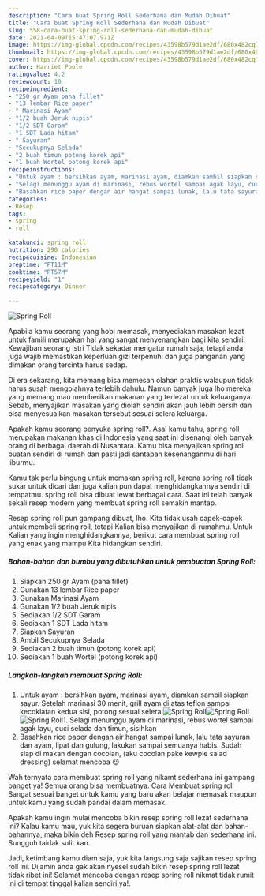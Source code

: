 ```yaml
---
description: "Cara buat Spring Roll Sederhana dan Mudah Dibuat"
title: "Cara buat Spring Roll Sederhana dan Mudah Dibuat"
slug: 558-cara-buat-spring-roll-sederhana-dan-mudah-dibuat
date: 2021-04-09T15:47:07.971Z
image: https://img-global.cpcdn.com/recipes/43598b579d1ae2df/680x482cq70/spring-roll-foto-resep-utama.jpg
thumbnail: https://img-global.cpcdn.com/recipes/43598b579d1ae2df/680x482cq70/spring-roll-foto-resep-utama.jpg
cover: https://img-global.cpcdn.com/recipes/43598b579d1ae2df/680x482cq70/spring-roll-foto-resep-utama.jpg
author: Harriet Poole
ratingvalue: 4.2
reviewcount: 10
recipeingredient:
- "250 gr Ayam paha fillet"
- "13 lembar Rice paper"
- " Marinasi Ayam"
- "1/2 buah Jeruk nipis"
- "1/2 SDT Garam"
- "1 SDT Lada hitam"
- " Sayuran"
- "Secukupnya Selada"
- "2 buah timun potong korek api"
- "1 buah Wortel potong korek api"
recipeinstructions:
- "Untuk ayam : bersihkan ayam, marinasi ayam, diamkan sambil siapkan sayur. Setelah marinasi 30 menit, grill ayam di atas teflon sampai kecoklatan kedua sisi, potong sesuai selera"
- "Selagi menunggu ayam di marinasi, rebus wortel sampai agak layu, cuci selada dan timun, sisihkan"
- "Basahkan rice paper dengan air hangat sampai lunak, lalu tata sayuran dan ayam, lipat dan gulung, lakukan sampai semuanya habis. Sudah siap di makan dengan cocolan, (aku cocolan pake kewpie salad dressing) selamat mencoba 😉"
categories:
- Resep
tags:
- spring
- roll

katakunci: spring roll 
nutrition: 290 calories
recipecuisine: Indonesian
preptime: "PT11M"
cooktime: "PT57M"
recipeyield: "1"
recipecategory: Dinner

---
```



![Spring Roll](https://img-global.cpcdn.com/recipes/43598b579d1ae2df/680x482cq70/spring-roll-foto-resep-utama.jpg)

Apabila kamu seorang yang hobi memasak, menyediakan masakan lezat untuk famili merupakan hal yang sangat menyenangkan bagi kita sendiri. Kewajiban seorang istri Tidak sekadar mengatur rumah saja, tetapi anda juga wajib memastikan keperluan gizi terpenuhi dan juga panganan yang dimakan orang tercinta harus sedap.

Di era  sekarang, kita memang bisa memesan olahan praktis walaupun tidak harus susah mengolahnya terlebih dahulu. Namun banyak juga lho mereka yang memang mau memberikan makanan yang terlezat untuk keluarganya. Sebab, menyajikan masakan yang diolah sendiri akan jauh lebih bersih dan bisa menyesuaikan masakan tersebut sesuai selera keluarga. 



Apakah kamu seorang penyuka spring roll?. Asal kamu tahu, spring roll merupakan makanan khas di Indonesia yang saat ini disenangi oleh banyak orang di berbagai daerah di Nusantara. Kamu bisa menyajikan spring roll buatan sendiri di rumah dan pasti jadi santapan kesenanganmu di hari liburmu.

Kamu tak perlu bingung untuk memakan spring roll, karena spring roll tidak sukar untuk dicari dan juga kalian pun dapat menghidangkannya sendiri di tempatmu. spring roll bisa dibuat lewat berbagai cara. Saat ini telah banyak sekali resep modern yang membuat spring roll semakin mantap.

Resep spring roll pun gampang dibuat, lho. Kita tidak usah capek-capek untuk membeli spring roll, tetapi Kalian bisa menyajikan di rumahmu. Untuk Kalian yang ingin menghidangkannya, berikut cara membuat spring roll yang enak yang mampu Kita hidangkan sendiri.

<!--inarticleads1-->

##### Bahan-bahan dan bumbu yang dibutuhkan untuk pembuatan Spring Roll:

1. Siapkan 250 gr Ayam (paha fillet)
1. Gunakan 13 lembar Rice paper
1. Gunakan  Marinasi Ayam
1. Gunakan 1/2 buah Jeruk nipis
1. Sediakan 1/2 SDT Garam
1. Sediakan 1 SDT Lada hitam
1. Siapkan  Sayuran
1. Ambil Secukupnya Selada
1. Sediakan 2 buah timun (potong korek api)
1. Sediakan 1 buah Wortel (potong korek api)




<!--inarticleads2-->

##### Langkah-langkah membuat Spring Roll:

1. Untuk ayam : bersihkan ayam, marinasi ayam, diamkan sambil siapkan sayur. Setelah marinasi 30 menit, grill ayam di atas teflon sampai kecoklatan kedua sisi, potong sesuai selera
<img src="https://img-global.cpcdn.com/steps/f4df61d3070a3232/160x128cq70/spring-roll-langkah-memasak-1-foto.jpg" alt="Spring Roll"><img src="https://img-global.cpcdn.com/steps/676a29421338d014/160x128cq70/spring-roll-langkah-memasak-1-foto.jpg" alt="Spring Roll"><img src="https://img-global.cpcdn.com/steps/e4007caf7a8ccb56/160x128cq70/spring-roll-langkah-memasak-1-foto.jpg" alt="Spring Roll">1. Selagi menunggu ayam di marinasi, rebus wortel sampai agak layu, cuci selada dan timun, sisihkan
1. Basahkan rice paper dengan air hangat sampai lunak, lalu tata sayuran dan ayam, lipat dan gulung, lakukan sampai semuanya habis. Sudah siap di makan dengan cocolan, (aku cocolan pake kewpie salad dressing) selamat mencoba 😉




Wah ternyata cara membuat spring roll yang nikamt sederhana ini gampang banget ya! Semua orang bisa membuatnya. Cara Membuat spring roll Sangat sesuai banget untuk kamu yang baru akan belajar memasak maupun untuk kamu yang sudah pandai dalam memasak.

Apakah kamu ingin mulai mencoba bikin resep spring roll lezat sederhana ini? Kalau kamu mau, yuk kita segera buruan siapkan alat-alat dan bahan-bahannya, maka bikin deh Resep spring roll yang mantab dan sederhana ini. Sungguh taidak sulit kan. 

Jadi, ketimbang kamu diam saja, yuk kita langsung saja sajikan resep spring roll ini. Dijamin anda gak akan nyesel sudah bikin resep spring roll lezat tidak ribet ini! Selamat mencoba dengan resep spring roll nikmat tidak rumit ini di tempat tinggal kalian sendiri,ya!.

